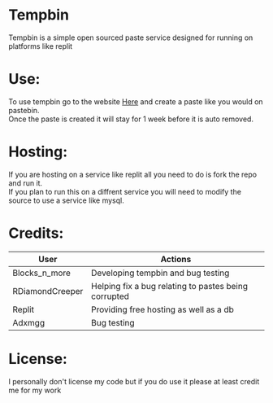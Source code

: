 # Tempbin
Tempbin is a simple open sourced paste service designed for running on platforms like replit

# Use:
To use tempbin go to the website [Here](https://Tempbin.blocksnmore.repl.co) and create a paste like you would on pastebin. <br>
Once the paste is created it will stay for 1 week before it is auto removed.

# Hosting:
If you are hosting on a service like replit all you need to do is fork the repo and run it. <br>
If you plan to run this on a diffrent service you will need to modify the source to use a service like mysql.

# Credits:
| User | Actions |
|---|---|
| Blocks_n_more | Developing tempbin and bug testing |
| RDiamondCreeper | Helping fix a bug relating to pastes being corrupted |
| Replit | Providing free hosting as well as a db |
| Adxmgg | Bug testing |

# License: 
I personally don't license my code but if you do use it please at least credit me for my work
